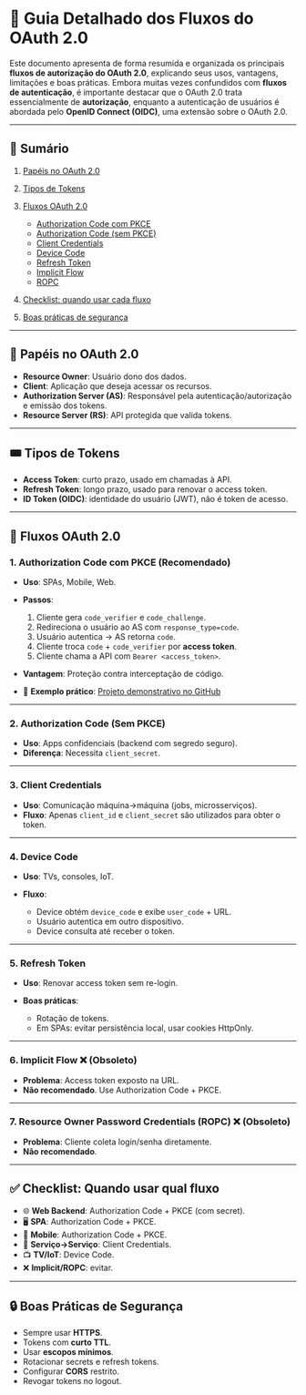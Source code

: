 # 📘 Guia Detalhado dos Fluxos do OAuth 2.0

Este documento apresenta de forma resumida e organizada os principais **fluxos de autorização do OAuth 2.0**, explicando seus usos, vantagens, limitações e boas práticas. Embora muitas vezes confundidos com **fluxos de autenticação**, é importante destacar que o OAuth 2.0 trata essencialmente de **autorização**, enquanto a autenticação de usuários é abordada pelo **OpenID Connect (OIDC)**, uma extensão sobre o OAuth 2.0.

---

## 📑 Sumário

1. [Papéis no OAuth 2.0](#-papéis-no-oauth-20)
2. [Tipos de Tokens](#️-tipos-de-tokens)
3. [Fluxos OAuth 2.0](#-fluxos-oauth-20)

   * [Authorization Code com PKCE](#1-authorization-code-com-pkce-recomendado)
   * [Authorization Code (sem PKCE)](#2-authorization-code-sem-pkce)
   * [Client Credentials](#3-client-credentials)
   * [Device Code](#4-device-code)
   * [Refresh Token](#5-refresh-token)
   * [Implicit Flow](#6-implicit-flow--obsoleto)
   * [ROPC](#7-resource-owner-password-credentials-ropc--obsoleto)
4. [Checklist: quando usar cada fluxo](#-checklist-quando-usar-qual-fluxo)
5. [Boas práticas de segurança](#-boas-práticas-de-segurança)

---

## 🔑 Papéis no OAuth 2.0

* **Resource Owner**: Usuário dono dos dados.
* **Client**: Aplicação que deseja acessar os recursos.
* **Authorization Server (AS)**: Responsável pela autenticação/autorização e emissão dos tokens.
* **Resource Server (RS)**: API protegida que valida tokens.

---

## 🎟️ Tipos de Tokens

* **Access Token**: curto prazo, usado em chamadas à API.
* **Refresh Token**: longo prazo, usado para renovar o access token.
* **ID Token (OIDC)**: identidade do usuário (JWT), não é token de acesso.

---

## 🔐 Fluxos OAuth 2.0

### 1. Authorization Code com PKCE (Recomendado)

* **Uso**: SPAs, Mobile, Web.
* **Passos**:

  1. Cliente gera `code_verifier` e `code_challenge`.
  2. Redireciona o usuário ao AS com `response_type=code`.
  3. Usuário autentica → AS retorna `code`.
  4. Cliente troca `code` + `code_verifier` por **access token**.
  5. Cliente chama a API com `Bearer <access_token>`.
* **Vantagem**: Proteção contra interceptação de código.
* 🔗 **Exemplo prático**: [Projeto demonstrativo no GitHub](https://github.com/ramiralvesmelo/code-flow-pkce)

---

### 2. Authorization Code (Sem PKCE)

* **Uso**: Apps confidenciais (backend com segredo seguro).
* **Diferença**: Necessita `client_secret`.

---

### 3. Client Credentials

* **Uso**: Comunicação máquina→máquina (jobs, microsserviços).
* **Fluxo**: Apenas `client_id` e `client_secret` são utilizados para obter o token.

---

### 4. Device Code

* **Uso**: TVs, consoles, IoT.
* **Fluxo**:

  * Device obtém `device_code` e exibe `user_code` + URL.
  * Usuário autentica em outro dispositivo.
  * Device consulta até receber o token.

---

### 5. Refresh Token

* **Uso**: Renovar access token sem re-login.
* **Boas práticas**:

  * Rotação de tokens.
  * Em SPAs: evitar persistência local, usar cookies HttpOnly.

---

### 6. Implicit Flow ❌ (Obsoleto)

* **Problema**: Access token exposto na URL.
* **Não recomendado**. Use Authorization Code + PKCE.

---

### 7. Resource Owner Password Credentials (ROPC) ❌ (Obsoleto)

* **Problema**: Cliente coleta login/senha diretamente.
* **Não recomendado**.

---

## ✅ Checklist: Quando usar qual fluxo

* 🌐 **Web Backend**: Authorization Code + PKCE (com secret).
* 🖥️ **SPA**: Authorization Code + PKCE.
* 📱 **Mobile**: Authorization Code + PKCE.
* 🤝 **Serviço→Serviço**: Client Credentials.
* 📺 **TV/IoT**: Device Code.
* ❌ **Implicit/ROPC**: evitar.

---

## 🔒 Boas Práticas de Segurança

* Sempre usar **HTTPS**.
* Tokens com **curto TTL**.
* Usar **escopos mínimos**.
* Rotacionar secrets e refresh tokens.
* Configurar **CORS** restrito.
* Revogar tokens no logout.
